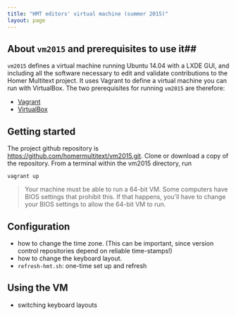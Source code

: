 ```yaml
---
title: "HMT editors' virtual machine (summer 2015)"
layout: page
---
```



## About `vm2015` and prerequisites to use it##

`vm2015` defines a virtual machine running Ubuntu 14.04 with a LXDE GUI, and including all the software necessary to edit and validate contributions to the Homer Multitext project.  It uses Vagrant to define a virtual machine you can run with  VirtualBox.  The two prerequisites for running `vm2015` are therefore:

- [Vagrant](https://www.vagrantup.com/)
- [VirtualBox](https://www.virtualbox.org/)

## Getting started ##


The project github repository is <https://github.com/homermultitext/vm2015.git>.  Clone or download a copy of the repository.  From a terminal within the vm2015 directory, run

    vagrant up

> Your machine must be able to run a 64-bit VM.  Some computers have BIOS settings that prohibit this.  If that happens, you'll have to change your BIOS settings to allow the 64-bit VM to run.



## Configuration


- how to change the time zone.  (This can be important, since version control repositories depend on reliable time-stamps!)
- how to change the keyboard layout.
- `refresh-hmt.sh`: one-time set up and refresh



## Using the VM ##

- switching keyboard layouts
